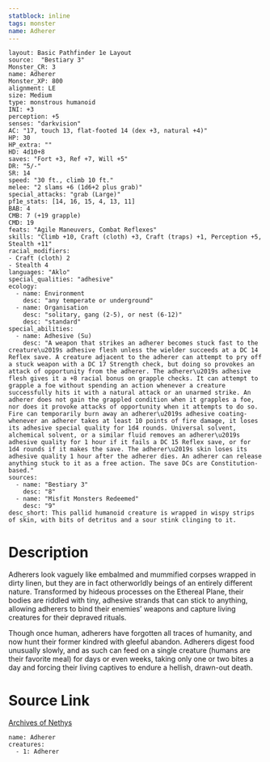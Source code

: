 ```yaml
---
statblock: inline
tags: monster
name: Adherer
---
```

```statblock
layout: Basic Pathfinder 1e Layout
source:  "Bestiary 3"
Monster_CR: 3
name: Adherer
Monster_XP: 800
alignment: LE
size: Medium
type: monstrous humanoid
INI: +3
perception: +5
senses: "darkvision"
AC: "17, touch 13, flat-footed 14 (dex +3, natural +4)"
HP: 30
HP_extra: ""
HD: 4d10+8
saves: "Fort +3, Ref +7, Will +5"
DR: "5/-"
SR: 14
speed: "30 ft., climb 10 ft."
melee: "2 slams +6 (1d6+2 plus grab)"
special_attacks: "grab (Large)"
pf1e_stats: [14, 16, 15, 4, 13, 11]
BAB: 4
CMB: 7 (+19 grapple)
CMD: 19
feats: "Agile Maneuvers, Combat Reflexes"
skills: "Climb +10, Craft (cloth) +3, Craft (traps) +1, Perception +5, Stealth +11"
racial_modifiers:
- Craft (cloth) 2
- Stealth 4
languages: "Aklo"
special_qualities: "adhesive"
ecology:
  - name: Environment
    desc: "any temperate or underground"
  - name: Organisation
    desc: "solitary, gang (2-5), or nest (6-12)"
    desc: "standard"
special_abilities:
  - name: Adhesive (Su)
    desc: "A weapon that strikes an adherer becomes stuck fast to the creature\u2019s adhesive flesh unless the wielder succeeds at a DC 14 Reflex save. A creature adjacent to the adherer can attempt to pry off a stuck weapon with a DC 17 Strength check, but doing so provokes an attack of opportunity from the adherer. The adherer\u2019s adhesive flesh gives it a +8 racial bonus on grapple checks. It can attempt to grapple a foe without spending an action whenever a creature successfully hits it with a natural attack or an unarmed strike. An adherer does not gain the grappled condition when it grapples a foe, nor does it provoke attacks of opportunity when it attempts to do so. Fire can temporarily burn away an adherer\u2019s adhesive coating-whenever an adherer takes at least 10 points of fire damage, it loses its adhesive special quality for 1d4 rounds. Universal solvent, alchemical solvent, or a similar fluid removes an adherer\u2019s adhesive quality for 1 hour if it fails a DC 15 Reflex save, or for 1d4 rounds if it makes the save. The adherer\u2019s skin loses its adhesive quality 1 hour after the adherer dies. An adherer can release anything stuck to it as a free action. The save DCs are Constitution-based."
sources:
  - name: "Bestiary 3"
    desc: "8"
  - name: "Misfit Monsters Redeemed"
    desc: "9"
desc_short: This pallid humanoid creature is wrapped in wispy strips of skin, with bits of detritus and a sour stink clinging to it.
```
# Description
Adherers look vaguely like embalmed and mummified corpses wrapped in dirty linen, but they are in fact otherworldly beings of an entirely different nature. Transformed by hideous processes on the Ethereal Plane, their bodies are riddled with tiny, adhesive strands that can stick to anything, allowing adherers to bind their enemies’ weapons and capture living creatures for their depraved rituals.

Though once human, adherers have forgotten all traces of humanity, and now hunt their former kindred with gleeful abandon. Adherers digest food unusually slowly, and as such can feed on a single creature (humans are their favorite meal) for days or even weeks, taking only one or two bites a day and forcing their living captives to endure a hellish, drawn-out death.
# Source Link
[Archives of Nethys](https://aonprd.com/MonsterDisplay.aspx?ItemName=Adherer)
```encounter-table
name: Adherer
creatures:
  - 1: Adherer
```
